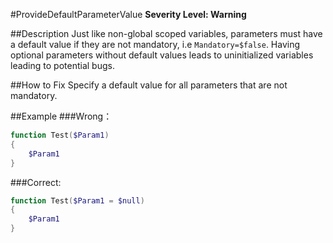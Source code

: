 ﻿#ProvideDefaultParameterValue
**Severity Level: Warning**

##Description
Just like non-global scoped variables, parameters must have a default value if they are not mandatory, i.e `Mandatory=$false`.
Having optional parameters without default values leads to uninitialized variables leading to potential bugs.

##How to Fix
Specify a default value for all parameters that are not mandatory.

##Example
###Wrong：
``` PowerShell
function Test($Param1)
{
	$Param1
}
```

###Correct:
``` PowerShell
function Test($Param1 = $null)
{
	$Param1
}
```
